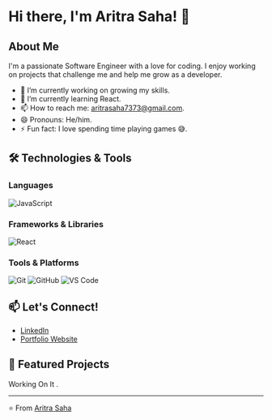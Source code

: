 # Hi there, I'm Aritra Saha! 👋

## About Me
I'm a passionate Software Engineer with a love for coding. I enjoy working on projects that challenge me and help me grow as a developer.

- 🔭 I’m currently working on growing my skills.
- 🌱 I’m currently learning React.
- 📫 How to reach me: aritrasaha7373@gmail.com.
- 😄 Pronouns: He/him.
- ⚡ Fun fact: I love spending time playing games 😅.

## 🛠️ Technologies & Tools

### Languages
![JavaScript](https://img.shields.io/badge/-JavaScript-F7DF1E?style=flat&logo=javascript&logoColor=black)

### Frameworks & Libraries
![React](https://img.shields.io/badge/-React-61DAFB?style=flat&logo=react&logoColor=black)

### Tools & Platforms
![Git](https://img.shields.io/badge/-Git-F05032?style=flat&logo=git&logoColor=white)
![GitHub](https://img.shields.io/badge/-GitHub-181717?style=flat&logo=github&logoColor=white)
![VS Code](https://img.shields.io/badge/-VS%20Code-007ACC?style=flat&logo=visual-studio-code&logoColor=white)

## 📫 Let's Connect!

- [LinkedIn](https://www.linkedin.com/in/aritra-saha-rainx/)
- [Portfolio Website](https://aritraxrain.netlify.app/)

## 🌟 Featured Projects

Working On It .

---

⭐️ From [Aritra Saha](https://github.com/Rain-09x16)
